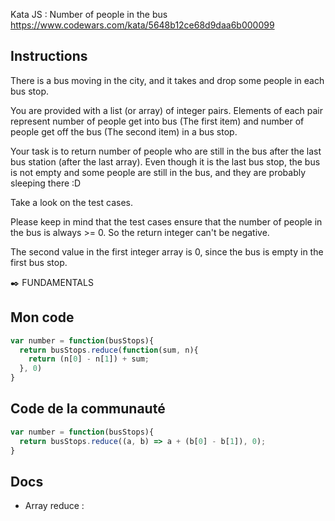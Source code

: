 Kata JS : Number of people in the bus https://www.codewars.com/kata/5648b12ce68d9daa6b000099

## Instructions
There is a bus moving in the city, and it takes and drop some people in each bus stop.

You are provided with a list (or array) of integer pairs. Elements of each pair represent number of people get into bus (The first item) and number of people get off the bus (The second item) in a bus stop.

Your task is to return number of people who are still in the bus after the last bus station (after the last array). Even though it is the last bus stop, the bus is not empty and some people are still in the bus, and they are probably sleeping there :D

Take a look on the test cases.

Please keep in mind that the test cases ensure that the number of people in the bus is always >= 0. So the return integer can't be negative.

The second value in the first integer array is 0, since the bus is empty in the first bus stop.

✒️ FUNDAMENTALS

## Mon code
```js
var number = function(busStops){
  return busStops.reduce(function(sum, n){
    return (n[0] - n[1]) + sum;
  }, 0)
}
```

## Code de la communauté
```js
var number = function(busStops){
  return busStops.reduce((a, b) => a + (b[0] - b[1]), 0);
}
```

## Docs
- Array reduce :
